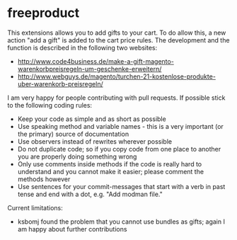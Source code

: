 freeproduct
===========

This extensions allows you to add gifts to your cart. To do allow this, a new action "add a gift" is added to the cart price rules. The development and the function is described in the following two websites:
- http://www.code4business.de/make-a-gift-magento-warenkorbpreisregeln-um-geschenke-erweitern/
- http://www.webguys.de/magento/turchen-21-kostenlose-produkte-uber-warenkorb-preisregeln/

I am very happy for people contributing with pull requests. If possible stick to the following coding rules:
- Keep your code as simple and as short as possible
- Use speaking method and variable names - this is a very important (or the primary) source of documentation
- Use observers instead of rewrites wherever possible
- Do not duplicate code; so if you copy code from one place to another you are properly doing something wrong
- Only use comments inside methods if the code is really hard to understand and you cannot make it easier; please comment the methods however
- Use sentences for your commit-messages that start with a verb in past tense and end with a dot, e.g. "Add modman file."

Current limitations:
- ksbomj found the problem that you cannot use bundles as gifts; again I am happy about further contributions
